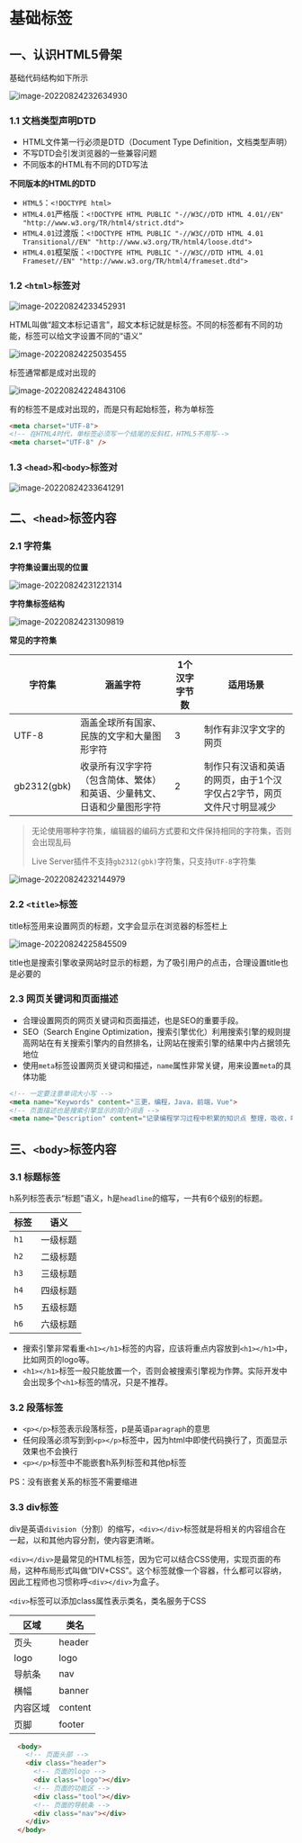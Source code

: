 # 基础标签

## 一、认识HTML5骨架

基础代码结构如下所示

![image-20220824232634930](./img/20220824232634930.png)

### 1.1 文档类型声明DTD

+ HTML文件第一行必须是DTD（Document Type Definition，文档类型声明）
+ 不写DTD会引发浏览器的一些兼容问题
+ 不同版本的HTML有不同的DTD写法

**不同版本的HTML的DTD**

+ `HTML5`：`<!DOCTYPE html>`
+ `HTML4.01`严格版：`<!DOCTYPE HTML PUBLIC "-//W3C//DTD HTML 4.01//EN" "http://www.w3.org/TR/html4/strict.dtd">`
+ `HTML4.01`过渡版：`<!DOCTYPE HTML PUBLIC "-//W3C//DTD HTML 4.01 Transitional//EN" "http://www.w3.org/TR/html4/loose.dtd">`
+ `HTML4.01`框架版：`<!DOCTYPE HTML PUBLIC "-//W3C//DTD HTML 4.01 Frameset//EN" "http://www.w3.org/TR/html4/frameset.dtd">`

### 1.2 `<html>`标签对

![image-20220824233452931](./img/20220824233452931.png)

HTML叫做“超文本标记语言”，超文本标记就是标签。不同的标签都有不同的功能，标签可以给文字设置不同的“语义”

![image-20220824225035455](./img/20220824225035455.png)

标签通常都是成对出现的

![image-20220824224843106](./img/20220824224843106.png)

有的标签不是成对出现的，而是只有起始标签，称为单标签

```html
<meta charset="UTF-8">
<!-- 在HTML4时代，单标签必须写一个结尾的反斜杠，HTML5不用写-->
<meta charset="UTF-8" />
```

### 1.3 `<head>`和`<body>`标签对

![image-20220824233641291](./img/20220824233641291.png)

## 二、`<head>`标签内容

### 2.1 字符集

**字符集设置出现的位置**

![image-20220824231221314](./img/20220824231221314.png)

**字符集标签结构**

![image-20220824231309819](./img/20220824231309819.png)

**常见的字符集**

| 字符集      | 涵盖字符                                                     | 1个汉字字节数 | 适用场景                                                     |
| ----------- | ------------------------------------------------------------ | ------------- | ------------------------------------------------------------ |
| UTF-8       | 涵盖全球所有国家、民族的文字和大量图形字符                   | 3             | 制作有非汉字文字的网页                                       |
| gb2312(gbk) | 收录所有汉字字符（包含简体、繁体）和英语、少量韩文、日语和少量图形字符 | 2             | 制作只有汉语和英语的网页，由于1个汉字仅占2字节，网页文件尺寸明显减少 |

> 无论使用哪种字符集，编辑器的编码方式要和文件保持相同的字符集，否则会出现乱码
>
> Live Server插件不支持`gb2312(gbk)`字符集，只支持`UTF-8`字符集

![image-20220824232144979](./img/20220824232144979.png)

### 2.2 `<title>`标签

title标签用来设置网页的标题，文字会显示在浏览器的标签栏上

![image-20220824225845509](./img/20220824225845509.png)

title也是搜索引擎收录网站时显示的标题，为了吸引用户的点击，合理设置title也是必要的

### 2.3 网页关键词和页面描述

+ 合理设置网页的网页关键词和页面描述，也是SEO的重要手段。
+ SEO（Search Engine Optimization，搜索引擎优化）利用搜索引擎的规则提高网站在有关搜索引擎内的自然排名，让网站在搜索引擎的结果中内占据领先地位
+ 使用`meta`标签设置网页关键词和描述，`name`属性非常关键，用来设置`meta`的具体功能

```html
<!-- 一定要注意单词大小写 -->
<meta name="Keywords" content="三更，编程，Java，前端，Vue">
<!-- 页面描述也是搜索引擎显示的简介词语 -->
<meta name="Description" content="记录编程学习过程中积累的知识点 整理，吸收，吐纳，归档。吾将上下而求索...">
```

## 三、`<body>`标签内容

### 3.1 标题标签

h系列标签表示“标题”语义，h是`headline`的缩写，一共有6个级别的标题。

| 标签 | 语义     |
| ---- | -------- |
| `h1` | 一级标题 |
| `h2` | 二级标题 |
| `h3` | 三级标题 |
| `h4` | 四级标题 |
| `h5` | 五级标题 |
| `h6` | 六级标题 |

+ 搜索引擎非常看重`<h1></h1>`标签的内容，应该将重点内容放到`<h1></h1>`中，比如网页的logo等。
+ `<h1></h1>`标签一般只能放置一个，否则会被搜索引擎视为作弊。实际开发中会出现多个`<h1>`标签的情况，只是不推荐。

### 3.2 段落标签

+ `<p></p>`标签表示段落标签，p是英语`paragraph`的意思
+ 任何段落必须写到到`<p></p>`标签中，因为html中即使代码换行了，页面显示效果也不会换行
+ `<p></p>`标签中不能嵌套h系列标签和其他p标签

PS：没有嵌套关系的标签不需要缩进

### 3.3 div标签

div是英语`division`（分割）的缩写，`<div></div>`标签就是将相关的内容组合在一起，以和其他内容分割，使内容更清晰。

`<div></div>`是最常见的HTML标签，因为它可以结合CSS使用，实现页面的布局，这种布局形式叫做“DIV+CSS”。这个标签就像一个容器，什么都可以容纳，因此工程师也习惯称呼`<div></div>`为盒子。

`<div>`标签可以添加class属性表示类名，类名服务于CSS

| 区域     | 类名    |
| -------- | ------- |
| 页头     | header  |
| logo     | logo    |
| 导航条   | nav     |
| 横幅     | banner  |
| 内容区域 | content |
| 页脚     | footer  |

```html
  <body>
    <!-- 页面头部 -->
    <div class="header">
      <!-- 页面的logo -->
      <div class="logo"></div>
      <!-- 页面的功能区 -->
      <div class="tool"></div>
      <!-- 页面的导航条 -->
      <div class="nav"></div>
    </div>
  </body>
```


